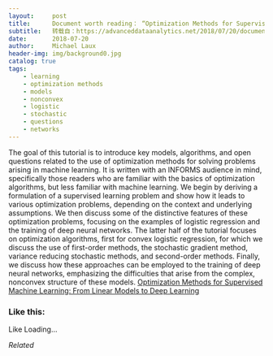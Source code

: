 ```yaml
---
layout:     post
title:      Document worth reading： “Optimization Methods for Supervised Machine Learning： From Linear Models to Deep Learning”
subtitle:   转载自：https://advanceddataanalytics.net/2018/07/20/document-worth-reading-optimization-methods-for-supervised-machine-learning-from-linear-models-to-deep-learning/
date:       2018-07-20
author:     Michael Laux
header-img: img/background0.jpg
catalog: true
tags:
    - learning
    - optimization methods
    - models
    - nonconvex
    - logistic
    - stochastic
    - questions
    - networks
---
```


The goal of this tutorial is to introduce key models, algorithms, and open questions related to the use of optimization methods for solving problems arising in machine learning. It is written with an INFORMS audience in mind, specifically those readers who are familiar with the basics of optimization algorithms, but less familiar with machine learning. We begin by deriving a formulation of a supervised learning problem and show how it leads to various optimization problems, depending on the context and underlying assumptions. We then discuss some of the distinctive features of these optimization problems, focusing on the examples of logistic regression and the training of deep neural networks. The latter half of the tutorial focuses on optimization algorithms, first for convex logistic regression, for which we discuss the use of first-order methods, the stochastic gradient method, variance reducing stochastic methods, and second-order methods. Finally, we discuss how these approaches can be employed to the training of deep neural networks, emphasizing the difficulties that arise from the complex, nonconvex structure of these models. [Optimization Methods for Supervised Machine Learning: From Linear Models to Deep Learning](http://arxiv.org/abs/1706.10207v1)





### Like this:

Like Loading...


*Related*

